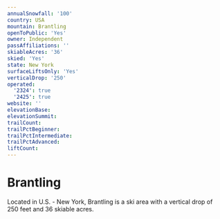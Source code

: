 ```yaml
---
annualSnowfall: '100'
country: USA
mountain: Brantling
openToPublic: 'Yes'
owner: Independent
passAffiliations: ''
skiableAcres: '36'
skied: 'Yes'
state: New York
surfaceLiftsOnly: 'Yes'
verticalDrop: '250'
operated:
  '2324': true
  '2425': true
website: ''
elevationBase:
elevationSummit:
trailCount:
trailPctBeginner:
trailPctIntermediate:
trailPctAdvanced:
liftCount:
---
```



# Brantling

Located in U.S. - New York, Brantling is a ski area with a vertical drop of 250 feet and 36 skiable acres.
